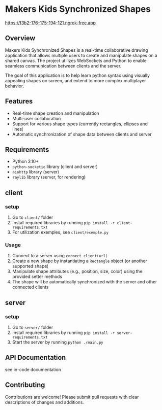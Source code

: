 ﻿

# Makers Kids Synchronized Shapes

https://f3b2-176-175-194-121.ngrok-free.app

## Overview

Makers Kids Synchronized Shapes is a real-time collaborative drawing application that allows multiple users to create and manipulate shapes on a shared canvas. The project utilizes WebSockets and Python to enable seamless communication between clients and the server.

The goal of this application is to help learn python syntax using visually appealing shapes on screen, and extend to more complex multiplayer behavior.

## Features

*   Real-time shape creation and manipulation
*   Multi-user collaboration
*   Support for various shape types (currently rectangles, ellipses and lines)
*   Automatic synchronization of shape data between clients and server

## Requirements

*   Python 3.10+
*   `python-socketio` library (client and server)
*   `aiohttp` library (server)
*   `raylib` library (server, for rendering)

## client
### setup
1.  Go to `client/` folder
2.  Install required libraries by running `pip install -r client-requirements.txt`
3.  For utilization exemples, see `client/exemple.py`

### Usage

1.  Connect to a server using `connect_client(url)`
2.  Create a new shape by instantiating a `Rectangle` object (or another supported shape)
3.  Manipulate shape attributes (e.g., position, size, color) using the provided setter methods
4.  The shape will be automatically synchronized with the server and other connected clients

## server
### setup
1.  Go to `server/` folder
2.  Install required libraries by running `pip install -r server-requirements.txt`
3.  Start the server by running `python ./main.py`


## API Documentation

see in-code documentation

## Contributing

Contributions are welcome! Please submit pull requests with clear descriptions of changes and additions.
